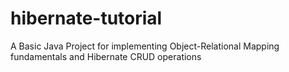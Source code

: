 # hibernate-tutorial

A Basic Java Project for implementing Object-Relational Mapping fundamentals and Hibernate CRUD operations
